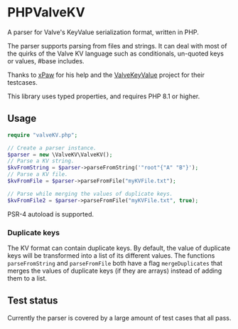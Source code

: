 # PHPValveKV
A parser for Valve's KeyValue serialization format, written in PHP.

The parser supports parsing from files and strings. It can deal with most of the quirks of the Valve KV language such as conditionals, un-quoted keys or values, #base includes.

Thanks to [xPaw](https://github.com/xPaw) for his help and the [ValveKeyValue](https://github.com/ValveResourceFormat/ValveKeyValue) project for their testcases.

This library uses typed properties, and requires PHP 8.1 or higher.

## Usage
```php
require "valveKV.php";

// Create a parser instance.
$parser = new \ValveKV\ValveKV();
// Parse a KV string.
$kvFromString = $parser->parseFromString('"root"{"A" "B"}');
// Parse a KV file.
$kvFromFile = $parser->parseFromFile("myKVFile.txt");

// Parse while merging the values of duplicate keys.
$kvFromFile2 = $parser->parseFromFile("myKVFile.txt", true);
```

PSR-4 autoload is supported.

### Duplicate keys
The KV format can contain duplicate keys. By default, the value of duplicate keys will be transformed into a list of its different values. The functions `parseFromString` and `parseFromFile` both have a flag `mergeDuplicates` that merges the values of duplicate keys (if they are arrays) instead of adding them to a list.

## Test status
Currently the parser is covered by a large amount of test cases that all pass.
